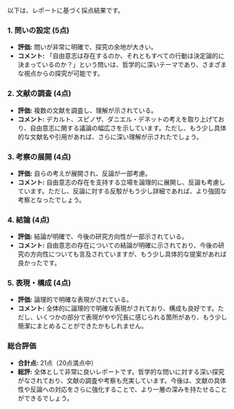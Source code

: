 以下は、レポートに基づく採点結果です。

### 1. 問いの設定 (5点)
- **評価:** 問いが非常に明確で、探究の余地が大きい。
- **コメント:** 「自由意志は存在するのか、それともすべての行動は決定論的に決まっているのか？」という問いは、哲学的に深いテーマであり、さまざまな視点からの探究が可能です。

### 2. 文献の調査 (4点)
- **評価:** 複数の文献を調査し、理解が示されている。
- **コメント:** デカルト、スピノザ、ダニエル・デネットの考えを取り上げており、自由意志に関する議論の幅広さを示しています。ただし、もう少し具体的な文献名や引用があれば、さらに深い理解が示されたでしょう。

### 3. 考察の展開 (4点)
- **評価:** 自らの考えが展開され、反論が一部考慮。
- **コメント:** 自由意志の存在を支持する立場を論理的に展開し、反論も考慮しています。ただし、反論に対する反駁がもう少し詳細であれば、より強固な考察となったでしょう。

### 4. 結論 (4点)
- **評価:** 結論が明確で、今後の研究方向性が一部示されている。
- **コメント:** 自由意志の存在についての結論が明確に示されており、今後の研究の方向性についても言及されていますが、もう少し具体的な提案があれば良かったです。

### 5. 表現・構成 (4点)
- **評価:** 論理的で明確な表現がされている。
- **コメント:** 全体的に論理的で明確な表現がされており、構成も良好です。ただし、いくつかの部分で表現がやや冗長に感じられる箇所があり、もう少し簡潔にまとめることができたかもしれません。

### 総合評価
- **合計点:** 21点（20点満点中）
- **総評:** 全体として非常に良いレポートです。哲学的な問いに対する深い探究がなされており、文献の調査や考察も充実しています。今後は、文献の具体性や反論への対応をさらに強化することで、より一層の深みを持たせることができるでしょう。
